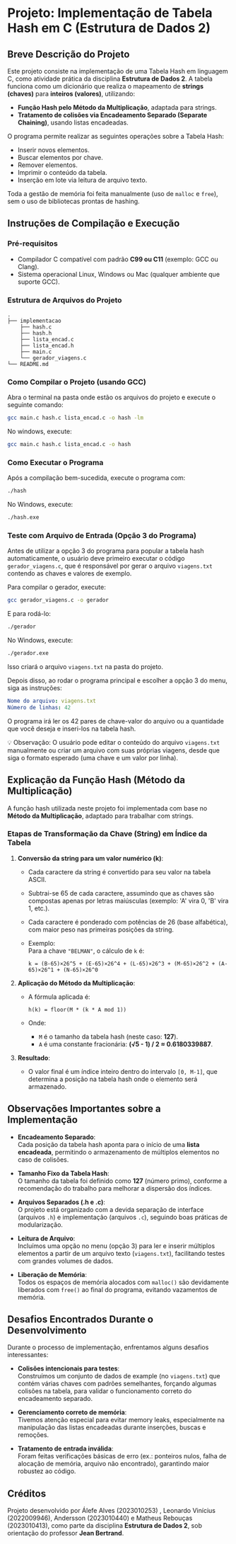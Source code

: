 # Projeto: Implementação de Tabela Hash em C (Estrutura de Dados 2)

## Breve Descrição do Projeto

Este projeto consiste na implementação de uma Tabela Hash em linguagem C, como atividade prática da disciplina **Estrutura de Dados 2**. A tabela funciona como um dicionário que realiza o mapeamento de **strings (chaves)** para **inteiros (valores)**, utilizando:

- **Função Hash pelo Método da Multiplicação**, adaptada para strings.
- **Tratamento de colisões via Encadeamento Separado (Separate Chaining)**, usando listas encadeadas.

O programa permite realizar as seguintes operações sobre a Tabela Hash:

- Inserir novos elementos.
- Buscar elementos por chave.
- Remover elementos.
- Imprimir o conteúdo da tabela.
- Inserção em lote via leitura de arquivo texto.

Toda a gestão de memória foi feita manualmente (uso de `malloc` e `free`), sem o uso de bibliotecas prontas de hashing.

## Instruções de Compilação e Execução

### Pré-requisitos

- Compilador C compatível com padrão **C99 ou C11** (exemplo: GCC ou Clang).
- Sistema operacional Linux, Windows ou Mac (qualquer ambiente que suporte GCC).

### Estrutura de Arquivos do Projeto

```
.
├── implementacao
    ├── hash.c
    ├── hash.h
    ├── lista_encad.c
    ├── lista_encad.h
    ├── main.c
    └── gerador_viagens.c
└── README.md
```

### Como Compilar o Projeto (usando GCC)

Abra o terminal na pasta onde estão os arquivos do projeto e execute o seguinte comando:

```bash
gcc main.c hash.c lista_encad.c -o hash -lm
```


No windows, execute:
```bash
gcc main.c hash.c lista_encad.c -o hash
```

### Como Executar o Programa

Após a compilação bem-sucedida, execute o programa com:

```bash
./hash
```

No Windows, execute:

```bash
./hash.exe
```
### Teste com Arquivo de Entrada (Opção 3 do Programa)

Antes de utilizar a opção 3 do programa para popular a tabela hash automaticamente, o usuário deve primeiro executar o código `gerador_viagens.c`, que é responsável por gerar o arquivo `viagens.txt` contendo as chaves e valores de exemplo.

Para compilar o gerador, execute:

```bash
gcc gerador_viagens.c -o gerador
```

E para rodá-lo:

```bash
./gerador
```

No Windows, execute:

```bash
./gerador.exe
```

Isso criará o arquivo `viagens.txt` na pasta do projeto.

Depois disso, ao rodar o programa principal e escolher a opção 3 do menu, siga as instruções:

```yaml
Nome do arquivo: viagens.txt
Número de linhas: 42 
```
O programa irá ler os 42 pares de chave-valor do arquivo ou a quantidade que você deseja e inseri-los na tabela hash.

💡 Observação:
O usuário pode editar o conteúdo do arquivo `viagens.txt` manualmente ou criar um arquivo com suas próprias viagens, desde que siga o formato esperado (uma chave e um valor por linha).

## Explicação da Função Hash (Método da Multiplicação)

A função hash utilizada neste projeto foi implementada com base no **Método da Multiplicação**, adaptado para trabalhar com strings.

### Etapas de Transformação da Chave (String) em Índice da Tabela

1. **Conversão da string para um valor numérico (k)**:

   - Cada caractere da string é convertido para seu valor na tabela ASCII.
   - Subtrai-se 65 de cada caractere, assumindo que as chaves são compostas apenas por letras maiúsculas (exemplo: 'A' vira 0, 'B' vira 1, etc.).
   - Cada caractere é ponderado com potências de 26 (base alfabética), com maior peso nas primeiras posições da string.
   - Exemplo:  
     Para a chave `"BELMAN"`, o cálculo de `k` é:

     ```
     k = (B-65)×26^5 + (E-65)×26^4 + (L-65)×26^3 + (M-65)×26^2 + (A-65)×26^1 + (N-65)×26^0
     ```

2. **Aplicação do Método da Multiplicação**:

   - A fórmula aplicada é:

     ```
     h(k) = floor(M * (k * A mod 1))
     ```

   - Onde:
     - `M` é o tamanho da tabela hash (neste caso: **127**).
     - `A` é uma constante fracionária: **(√5 - 1) / 2 ≈ 0.6180339887**.

3. **Resultado**:
   - O valor final é um índice inteiro dentro do intervalo `[0, M-1]`, que determina a posição na tabela hash onde o elemento será armazenado.

## Observações Importantes sobre a Implementação

- **Encadeamento Separado**:  
  Cada posição da tabela hash aponta para o início de uma **lista encadeada**, permitindo o armazenamento de múltiplos elementos no caso de colisões.

- **Tamanho Fixo da Tabela Hash**:  
  O tamanho da tabela foi definido como **127** (número primo), conforme a recomendação do trabalho para melhorar a dispersão dos índices.

- **Arquivos Separados (.h e .c)**:  
  O projeto está organizado com a devida separação de interface (arquivos `.h`) e implementação (arquivos `.c`), seguindo boas práticas de modularização.

- **Leitura de Arquivo**:  
  Incluímos uma opção no menu (opção 3) para ler e inserir múltiplos elementos a partir de um arquivo texto (`viagens.txt`), facilitando testes com grandes volumes de dados.

- **Liberação de Memória**:  
  Todos os espaços de memória alocados com `malloc()` são devidamente liberados com `free()` ao final do programa, evitando vazamentos de memória.

## Desafios Encontrados Durante o Desenvolvimento

Durante o processo de implementação, enfrentamos alguns desafios interessantes:

- **Colisões intencionais para testes**:  
  Construímos um conjunto de dados de example (no `viagens.txt`) que contém várias chaves com padrões semelhantes, forçando algumas colisões na tabela, para validar o funcionamento correto do encadeamento separado.

- **Gerenciamento correto de memória**:  
  Tivemos atenção especial para evitar memory leaks, especialmente na manipulação das listas encadeadas durante inserções, buscas e remoções.

- **Tratamento de entrada inválida**:  
  Foram feitas verificações básicas de erro (ex.: ponteiros nulos, falha de alocação de memória, arquivo não encontrado), garantindo maior robustez ao código.

## Créditos

Projeto desenvolvido por Álefe Alves (2023010253) , Leonardo Vinícius (2022009946), Andersson (2023010440) e Matheus Rebouças (2023010413), como parte da disciplina **Estrutura de Dados 2**, sob orientação do professor **Jean Bertrand**.
